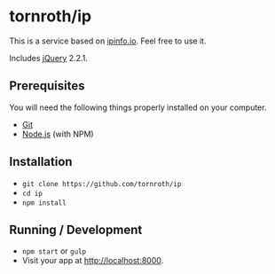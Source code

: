 # tornroth/ip

This is a service based on [ipinfo.io](http://ipinfo.io). Feel free to use it.

Includes [jQuery](http://jquery.com) 2.2.1.

## Prerequisites

You will need the following things properly installed on your computer.

* [Git](http://git-scm.com/)
* [Node.js](http://nodejs.org/) (with NPM)

## Installation

* `git clone https://github.com/tornroth/ip`
* `cd ip`
* `npm install`

## Running / Development

* `npm start` or `gulp`
* Visit your app at [http://localhost:8000](http://localhost:8000).
